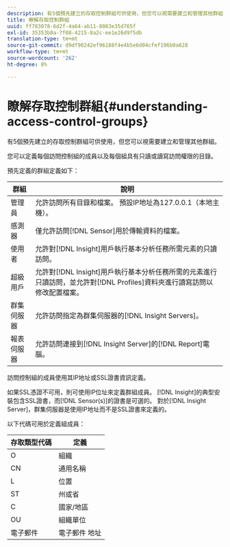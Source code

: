 ```yaml
---
description: 有5個預先建立的存取控制群組可供使用，但您可以視需要建立和管理其他群組。
title: 瞭解存取控制群組
uuid: ff783078-6d2f-4a64-ab11-8083e35d765f
exl-id: 35353b0a-7f08-4215-8a2c-ee1e26d9f5db
translation-type: tm+mt
source-git-commit: d9df90242ef96188f4e4b5e6d04cfef196b0a628
workflow-type: tm+mt
source-wordcount: '262'
ht-degree: 8%

---
```


# 瞭解存取控制群組{#understanding-access-control-groups}

有5個預先建立的存取控制群組可供使用，但您可以視需要建立和管理其他群組。

您可以定義每個訪問控制組的成員以及每個組具有只讀或讀寫訪問權限的目錄。

預先定義的群組定義如下：

| 群組 | 說明 |
|---|---|
| 管理員 | 允許訪問所有目錄和檔案。 預設IP地址為127.0.0.1（本地主機）。 |
| 感測器 | 僅允許訪問[!DNL Sensor]用於傳輸資料的檔案。 |
| 使用者 | 允許對[!DNL Insight]用戶執行基本分析任務所需元素的只讀訪問。 |
| 超級用戶 | 允許對[!DNL Insight]用戶執行基本分析任務所需的元素進行只讀訪問，並允許對[!DNL Profiles]資料夾進行讀寫訪問以修改配置檔案。 |
| 群集伺服器 | 允許訪問指定為群集伺服器的[!DNL Insight Servers]。 |
| 報表伺服器 | 允許訪問連接到[!DNL Insight Server]的[!DNL Report]電腦。 |

訪問控制組的成員使用其IP地址或SSL證書資訊定義。

如果SSL憑證不可用，則可使用IP位址來定義群組成員。 [!DNL Insight]的典型安裝包含SSL證書，而[!DNL Sensor(s)]的證書是可選的。 對於[!DNL Insight Server]，群集伺服器是使用IP地址而不是SSL證書來定義的。

以下代碼可用於定義組成員：

| 存取類型代碼 | 定義 |
|---|---|
| O | 組織 |
| CN | 通用名稱 |
| L | 位置 |
| ST | 州或省 |
| C | 國家/地區 |
| OU | 組織單位 |
| 電子郵件 | 電子郵件 地址 |
